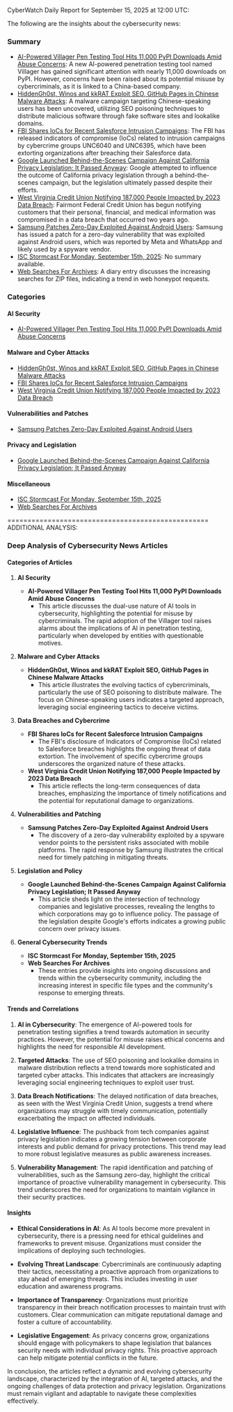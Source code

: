 CyberWatch Daily Report for September 15, 2025 at 12:00 UTC:

The following are the insights about the cybersecurity news:

### Summary
- [AI-Powered Villager Pen Testing Tool Hits 11,000 PyPI Downloads Amid Abuse Concerns](https://thehackernews.com/2025/09/ai-powered-villager-pen-testing-tool.html): A new AI-powered penetration testing tool named Villager has gained significant attention with nearly 11,000 downloads on PyPI. However, concerns have been raised about its potential misuse by cybercriminals, as it is linked to a China-based company.
- [HiddenGh0st, Winos and kkRAT Exploit SEO, GitHub Pages in Chinese Malware Attacks](https://thehackernews.com/2025/09/hiddengh0st-winos-and-kkrat-exploit-seo.html): A malware campaign targeting Chinese-speaking users has been uncovered, utilizing SEO poisoning techniques to distribute malicious software through fake software sites and lookalike domains.
- [FBI Shares IoCs for Recent Salesforce Intrusion Campaigns](https://www.securityweek.com/fbi-shares-iocs-for-recent-salesforce-intrusion-campaigns/): The FBI has released indicators of compromise (IoCs) related to intrusion campaigns by cybercrime groups UNC6040 and UNC6395, which have been extorting organizations after breaching their Salesforce data.
- [Google Launched Behind-the-Scenes Campaign Against California Privacy Legislation; It Passed Anyway](https://www.securityweek.com/google-launched-behind-the-scenes-campaign-against-california-privacy-legislation-it-passed-anyway/): Google attempted to influence the outcome of California privacy legislation through a behind-the-scenes campaign, but the legislation ultimately passed despite their efforts.
- [West Virginia Credit Union Notifying 187,000 People Impacted by 2023 Data Breach](https://www.securityweek.com/west-virginia-credit-union-notifying-187000-people-impacted-by-2023-data-breach/): Fairmont Federal Credit Union has begun notifying customers that their personal, financial, and medical information was compromised in a data breach that occurred two years ago.
- [Samsung Patches Zero-Day Exploited Against Android Users](https://www.securityweek.com/samsung-patches-zero-day-exploited-against-android-users/): Samsung has issued a patch for a zero-day vulnerability that was exploited against Android users, which was reported by Meta and WhatsApp and likely used by a spyware vendor.
- [ISC Stormcast For Monday, September 15th, 2025](https://isc.sans.edu/podcastdetail/9612): No summary available.
- [Web Searches For Archives](https://isc.sans.edu/diary/rss/32282): A diary entry discusses the increasing searches for ZIP files, indicating a trend in web honeypot requests.

### Categories

#### AI Security
- [AI-Powered Villager Pen Testing Tool Hits 11,000 PyPI Downloads Amid Abuse Concerns](https://thehackernews.com/2025/09/ai-powered-villager-pen-testing-tool.html)

#### Malware and Cyber Attacks
- [HiddenGh0st, Winos and kkRAT Exploit SEO, GitHub Pages in Chinese Malware Attacks](https://thehackernews.com/2025/09/hiddengh0st-winos-and-kkrat-exploit-seo.html)
- [FBI Shares IoCs for Recent Salesforce Intrusion Campaigns](https://www.securityweek.com/fbi-shares-iocs-for-recent-salesforce-intrusion-campaigns/)
- [West Virginia Credit Union Notifying 187,000 People Impacted by 2023 Data Breach](https://www.securityweek.com/west-virginia-credit-union-notifying-187000-people-impacted-by-2023-data-breach/)

#### Vulnerabilities and Patches
- [Samsung Patches Zero-Day Exploited Against Android Users](https://www.securityweek.com/samsung-patches-zero-day-exploited-against-android-users/)

#### Privacy and Legislation
- [Google Launched Behind-the-Scenes Campaign Against California Privacy Legislation; It Passed Anyway](https://www.securityweek.com/google-launched-behind-the-scenes-campaign-against-california-privacy-legislation-it-passed-anyway/) 

#### Miscellaneous
- [ISC Stormcast For Monday, September 15th, 2025](https://isc.sans.edu/podcastdetail/9612)
- [Web Searches For Archives](https://isc.sans.edu/diary/rss/32282)

==================================================
ADDITIONAL ANALYSIS:

### Deep Analysis of Cybersecurity News Articles

#### Categories of Articles

1. **AI Security**
   - **AI-Powered Villager Pen Testing Tool Hits 11,000 PyPI Downloads Amid Abuse Concerns**
     - This article discusses the dual-use nature of AI tools in cybersecurity, highlighting the potential for misuse by cybercriminals. The rapid adoption of the Villager tool raises alarms about the implications of AI in penetration testing, particularly when developed by entities with questionable motives.

2. **Malware and Cyber Attacks**
   - **HiddenGh0st, Winos and kkRAT Exploit SEO, GitHub Pages in Chinese Malware Attacks**
     - This article illustrates the evolving tactics of cybercriminals, particularly the use of SEO poisoning to distribute malware. The focus on Chinese-speaking users indicates a targeted approach, leveraging social engineering tactics to deceive victims.

3. **Data Breaches and Cybercrime**
   - **FBI Shares IoCs for Recent Salesforce Intrusion Campaigns**
     - The FBI's disclosure of Indicators of Compromise (IoCs) related to Salesforce breaches highlights the ongoing threat of data extortion. The involvement of specific cybercrime groups underscores the organized nature of these attacks.
   - **West Virginia Credit Union Notifying 187,000 People Impacted by 2023 Data Breach**
     - This article reflects the long-term consequences of data breaches, emphasizing the importance of timely notifications and the potential for reputational damage to organizations.

4. **Vulnerabilities and Patching**
   - **Samsung Patches Zero-Day Exploited Against Android Users**
     - The discovery of a zero-day vulnerability exploited by a spyware vendor points to the persistent risks associated with mobile platforms. The rapid response by Samsung illustrates the critical need for timely patching in mitigating threats.

5. **Legislation and Policy**
   - **Google Launched Behind-the-Scenes Campaign Against California Privacy Legislation; It Passed Anyway**
     - This article sheds light on the intersection of technology companies and legislative processes, revealing the lengths to which corporations may go to influence policy. The passage of the legislation despite Google's efforts indicates a growing public concern over privacy issues.

6. **General Cybersecurity Trends**
   - **ISC Stormcast For Monday, September 15th, 2025**
   - **Web Searches For Archives**
     - These entries provide insights into ongoing discussions and trends within the cybersecurity community, including the increasing interest in specific file types and the community's response to emerging threats.

#### Trends and Correlations

1. **AI in Cybersecurity**: The emergence of AI-powered tools for penetration testing signifies a trend towards automation in security practices. However, the potential for misuse raises ethical concerns and highlights the need for responsible AI development.

2. **Targeted Attacks**: The use of SEO poisoning and lookalike domains in malware distribution reflects a trend towards more sophisticated and targeted cyber attacks. This indicates that attackers are increasingly leveraging social engineering techniques to exploit user trust.

3. **Data Breach Notifications**: The delayed notification of data breaches, as seen with the West Virginia Credit Union, suggests a trend where organizations may struggle with timely communication, potentially exacerbating the impact on affected individuals.

4. **Legislative Influence**: The pushback from tech companies against privacy legislation indicates a growing tension between corporate interests and public demand for privacy protections. This trend may lead to more robust legislative measures as public awareness increases.

5. **Vulnerability Management**: The rapid identification and patching of vulnerabilities, such as the Samsung zero-day, highlight the critical importance of proactive vulnerability management in cybersecurity. This trend underscores the need for organizations to maintain vigilance in their security practices.

#### Insights

- **Ethical Considerations in AI**: As AI tools become more prevalent in cybersecurity, there is a pressing need for ethical guidelines and frameworks to prevent misuse. Organizations must consider the implications of deploying such technologies.

- **Evolving Threat Landscape**: Cybercriminals are continuously adapting their tactics, necessitating a proactive approach from organizations to stay ahead of emerging threats. This includes investing in user education and awareness programs.

- **Importance of Transparency**: Organizations must prioritize transparency in their breach notification processes to maintain trust with customers. Clear communication can mitigate reputational damage and foster a culture of accountability.

- **Legislative Engagement**: As privacy concerns grow, organizations should engage with policymakers to shape legislation that balances security needs with individual privacy rights. This proactive approach can help mitigate potential conflicts in the future.

In conclusion, the articles reflect a dynamic and evolving cybersecurity landscape, characterized by the integration of AI, targeted attacks, and the ongoing challenges of data protection and privacy legislation. Organizations must remain vigilant and adaptable to navigate these complexities effectively.
